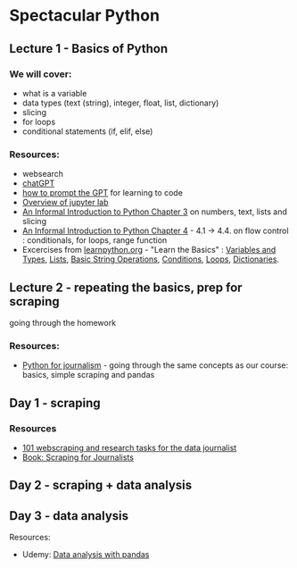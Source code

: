 # Spectacular Python
## Lecture 1 - Basics of Python
### We will cover:
- what is a variable
- data types (text (string), integer, float, list, dictionary)
- slicing
- for loops
- conditional statements (if, elif, else)

### Resources:
- websearch
- [chatGPT](https://chat.openai.com/) 
- [how to prompt the GPT](https://github.com/zufanka/2023-GUN_MIJ/blob/main/resources/promptgpt.md) for learning to code
- [Overview of jupyter lab](https://youtu.be/5pf0_bpNbkw?si=W0N8-QVy8uvtx4L4&t=565)
- [An Informal Introduction to Python Chapter 3](https://docs.python.org/3/tutorial/introduction.html) on numbers, text, lists and slicing
- [An Informal Introduction to Python Chapter 4](https://docs.python.org/3/tutorial/controlflow.html) - 4.1 -> 4.4. on flow control : conditionals, for loops, range function
- Excercises from [learnpython.org](https://www.learnpython.org/) - "Learn the Basics" : [Variables and Types](https://www.learnpython.org/en/Variables_and_Types), [Lists](https://www.learnpython.org/en/Lists), [Basic String Operations](https://www.learnpython.org/en/Basic_String_Operations), [Conditions](https://www.learnpython.org/en/Conditions), [Loops](https://www.learnpython.org/en/Loops), [Dictionaries](https://www.learnpython.org/en/Dictionaries).

## Lecture 2 - repeating the basics, prep for scraping

going through the homework

### Resources:
- [Python for journalism](https://datajournalism.com/watch/python-for-journalists/) - going through the same concepts as our course: basics, simple scraping and pandas

## Day 1 - scraping

### Resources
- [101 webscraping and research tasks for the data journalist](https://github.com/stanfordjournalism/search-script-scrape#the-tasks)
- [Book: Scraping for Journalists](https://leanpub.com/scrapingforjournalists)

## Day 2 - scraping + data analysis

## Day 3 - data analysis


Resources:
- Udemy: [Data analysis with pandas ](https://www.udemy.com/course/data-analysis-with-pandas/)
